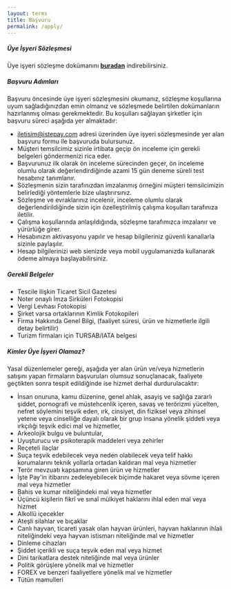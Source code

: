 ```yaml
---
layout: terms
title: Başvuru
permalink: /apply/
---
```


##### Üye İşyeri Sözleşmesi

Üye işyeri sözleşme dokümanını **<a href="{{ site.baseurl }}/istepay-uye-isyeri-sozlesmesi.pdf" target="_blank">buradan</a>** indirebilirsiniz.

##### Başvuru Adımları

Başvuru öncesinde üye işyeri sözleşmesini okumanız, sözleşme koşullarına uyum sağladığınızdan emin olmanız ve sözleşmede belirtilen dokümanların hazırlanmış olması gerekmektedir. Bu koşulları sağlayan şirketler için başvuru süreci aşağıda yer almaktadır:

- <a href="mailto:iletisim@istepay.com">iletisim@istepay.com</a> adresi üzerinden üye işyeri sözleşmesinde yer alan başvuru formu ile başvuruda bulursunuz.
- Müşteri temsilcimiz sizinle irtibata geçip ön inceleme için gerekli belgeleri göndermenizi rica eder.
- Başvurunuz ilk olarak ön inceleme sürecinden geçer, ön inceleme olumlu olarak değerlendirdiğinde azami 15 gün deneme süreli test hesabınız tanımlanır.
- Sözleşmenin sizin tarafınızdan imzalanmış örneğini müşteri temsilcimizin belirlediği yöntemlerle bize ulaştırırsınız.
- Sözleşme ve evraklarınız incelenir, inceleme olumlu olarak değerlendirildiğinde sizin için özelleştirilmiş çalışma koşulları tarafınıza iletilir.
- Çalışma koşullarında anlaşıldığında, sözleşme tarafımızca imzalanır ve yürürlüğe girer.
- Hesabınızın aktivasyonu yapılır ve hesap bilgileriniz güvenli kanallarla sizinle paylaşılır.
- Hesap bilgilerinizi web sienizde veya mobil uygulamanızda kullanarak ödeme almaya başlayabilirsiniz.

##### Gerekli Belgeler

- Tescile ilişkin Ticaret Sicil Gazetesi 
- Noter onaylı İmza Sirküleri Fotokopisi
- Vergi Levhası Fotokopisi
- Şirket varsa ortaklarının Kimlik Fotokopileri
- Firma Hakkında Genel Bilgi, (faaliyet süresi, ürün ve hizmetlerle ilgili detay belirtilir)
- Turizm firmaları için TURSAB/IATA belgesi

##### Kimler Üye İşyeri Olamaz?

Yasal düzenlemeler gereği, aşağıda yer alan ürün ve/veya hizmetlerin satışını yapan firmaların başvuruları olumsuz sonuçlanacak, faaliyete geçtikten sonra tespit edildiğinde ise hizmet derhal durdurulacaktır:

- İnsan onuruna, kamu düzenine, genel ahlak, asayiş ve sağlığa zararlı şiddet, pornografi ve müstehcenlik içeren, savaş ve terörizmi yücelten, nefret söylemini teşvik eden, ırk, cinsiyet, din fiziksel veya zihinsel yetene veya cinselliğe dayalı olarak bir grup insana yönelik şiddeti veya ırkçılığı teşvik edici mal ve hizmetler,
- Arkeolojik bulgu ve buluntular,
- Uyuşturucu ve psikoterapik maddeleri veya zehirler
- Reçeteli ilaçlar
- Suça teşvik edebilecek veya neden olabilecek veya telif hakkı korumalarını teknik yollarla ortadan kaldıran mal veya hizmetler
- Terör mevzuatı kapsamına giren ürün ve hizmetler
- İşte Pay'in itibarını zedeleyebilecek biçimde hakaret veya sövme içeren mal veya hizmetler
- Bahis ve kumar niteliğindeki mal veya hizmetler
- Üçüncü kişilerin fikrî ve sınaî mülkiyet haklarını ihlal eden mal veya hizmet 
- Alkollü içecekler
- Ateşli silahlar ve bıçaklar
- Canlı hayvan, ticareti yasak olan hayvan ürünleri, hayvan haklarının ihlali niteliğindeki veya hayvan istismarı niteliğinde mal ve hizmetler
- Dinleme cihazları
- Şiddet içerikli ve suça teşvik eden mal veya hizmet
- Dini tarikatlara destek niteliğinde mal veya ürünler
- Politik görüşlere yönelik mal ve hizmetler
- FOREX ve benzeri faaliyetlere yönelik mal ve hizmetler
- Tütün mamulleri
